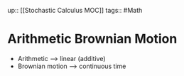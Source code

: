 up:: [[Stochastic Calculus MOC]]
tags:: #Math
# Arithmetic Brownian Motion
- Arithmetic --> linear (additive)
- Brownian motion --> continuous time